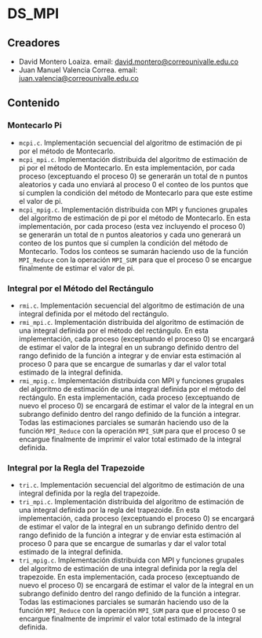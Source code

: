 # DS_MPI

## Creadores

- David Montero Loaiza. email: david.montero@correounivalle.edu.co
- Juan Manuel Valencia Correa. email: juan.valencia@correounivalle.edu.co

## Contenido

### Montecarlo Pi

- `mcpi.c`. Implementación secuencial del algoritmo de estimación de pi por el método de Montecarlo.
- `mcpi_mpi.c`. Implementación distribuida del algoritmo de estimación de pi por el método de Montecarlo. En esta implementación, por cada proceso (exceptuando el proceso 0) se generarán un total de n puntos aleatorios y cada uno enviará al proceso 0 el conteo de los puntos que sí cumplen la condición del método de Montecarlo para que este estime el valor de pi.
- `mcpi_mpig.c`. Implementación distribuida con MPI y funciones grupales del algoritmo de estimación de pi por el método de Montecarlo. En esta implementación, por cada proceso (esta vez incluyendo el proceso 0) se generarán un total de n puntos aleatorios y cada uno generará un conteo de los puntos que sí cumplen la condición del método de Montecarlo. Todos los conteos se sumarán haciendo uso de la función `MPI_Reduce` con la operación `MPI_SUM` para que el proceso 0 se encargue finalmente de estimar el valor de pi.

### Integral por el Método del Rectángulo

- `rmi.c`. Implementación secuencial del algoritmo de estimación de una integral definida por el método del rectángulo.
- `rmi_mpi.c`. Implementación distribuida del algoritmo de estimación de una integral definida por el método del rectángulo. En esta implementación, cada proceso (exceptuando el proceso 0) se encargará de estimar el valor de la integral en un subrango definido dentro del rango definido de la función a integrar y de enviar esta estimación al proceso 0 para que se encargue de sumarlas y dar el valor total estimado de la integral definida.
- `rmi_mpig.c`. Implementación distribuida con MPI y funciones grupales del algoritmo de estimación de una integral definida por el método del rectángulo. En esta implementación, cada proceso (exceptuando de nuevo el proceso 0) se encargará de estimar el valor de la integral en un subrango definido dentro del rango definido de la función a integrar. Todas las estimaciones parciales se sumarán haciendo uso de la función `MPI_Reduce` con la operación `MPI_SUM` para que el proceso 0 se encargue finalmente de imprimir el valor total estimado de la integral definida.

### Integral por la Regla del Trapezoide

- `tri.c`. Implementación secuencial del algoritmo de estimación de una integral definida por la regla del trapezoide.
- `tri_mpi.c`. Implementación distribuida del algoritmo de estimación de una integral definida por la regla del trapezoide. En esta implementación, cada proceso (exceptuando el proceso 0) se encargará de estimar el valor de la integral en un subrango definido dentro del rango definido de la función a integrar y de enviar esta estimación al proceso 0 para que se encargue de sumarlas y dar el valor total estimado de la integral definida.
- `tri_mpig.c`. Implementación distribuida con MPI y funciones grupales del algoritmo de estimación de una integral definida por la regla del trapezoide. En esta implementación, cada proceso (exceptuando de nuevo el proceso 0) se encargará de estimar el valor de la integral en un subrango definido dentro del rango definido de la función a integrar. Todas las estimaciones parciales se sumarán haciendo uso de la función `MPI_Reduce` con la operación `MPI_SUM` para que el proceso 0 se encargue finalmente de imprimir el valor total estimado de la integral definida.
